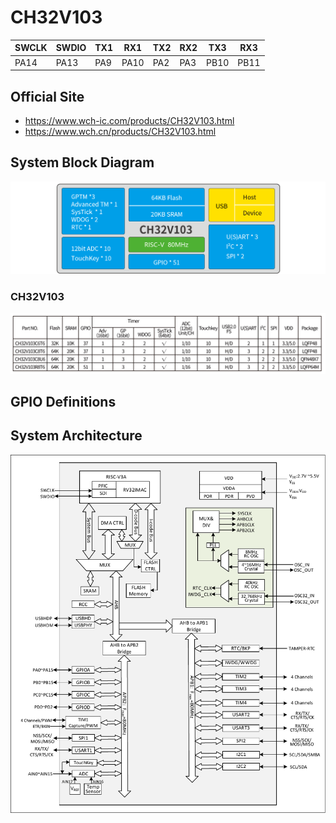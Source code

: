# CH32V103
| SWCLK | SWDIO | TX1 | RX1  | TX2 | RX2 | TX3  | RX3  |
|-------|-------|-----|------|-----|-----|------|------|
| PA14  | PA13  | PA9 | PA10 | PA2 | PA3 | PB10 | PB11 |

## Official Site
- https://www.wch-ic.com/products/CH32V103.html
- https://www.wch.cn/products/CH32V103.html

## System Block Diagram
<img src="image/system_CH32V103.png" />

### CH32V103
<img src="image/product_CH32V103.jpg" />

## GPIO Definitions

## System Architecture
<img src="image/architecture_CH32V103.png" />
